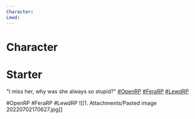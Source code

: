 ```yaml
---
Character: 
Lewd: 
---
```

# Character


# Starter

"I miss her, why was she always so stupid?" [#OpenRP](https://twitter.com/hashtag/OpenRP?src=hashtag_click) [#FeraRP](https://twitter.com/hashtag/FeraRP?src=hashtag_click) [#LewdRP](https://twitter.com/hashtag/LewdRP?src=hashtag_click)
  

#OpenRP #FeraRP #LewdRP 
![[1. Attachments/Pasted image 20220702170627.jpg]]